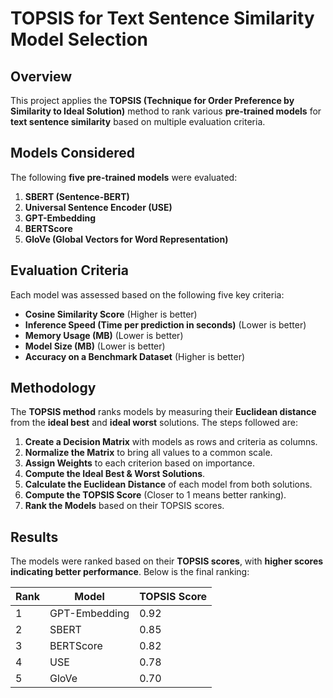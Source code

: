 # TOPSIS for Text Sentence Similarity Model Selection

## Overview
This project applies the **TOPSIS (Technique for Order Preference by Similarity to Ideal Solution)** method to rank various **pre-trained models** for **text sentence similarity** based on multiple evaluation criteria.

## Models Considered
The following **five pre-trained models** were evaluated:
1. **SBERT (Sentence-BERT)**
2. **Universal Sentence Encoder (USE)**
3. **GPT-Embedding**
4. **BERTScore**
5. **GloVe (Global Vectors for Word Representation)**

## Evaluation Criteria
Each model was assessed based on the following five key criteria:
- **Cosine Similarity Score** (Higher is better)
- **Inference Speed (Time per prediction in seconds)** (Lower is better)
- **Memory Usage (MB)** (Lower is better)
- **Model Size (MB)** (Lower is better)
- **Accuracy on a Benchmark Dataset** (Higher is better)

## Methodology
The **TOPSIS method** ranks models by measuring their **Euclidean distance** from the **ideal best** and **ideal worst** solutions. The steps followed are:
1. **Create a Decision Matrix** with models as rows and criteria as columns.
2. **Normalize the Matrix** to bring all values to a common scale.
3. **Assign Weights** to each criterion based on importance.
4. **Compute the Ideal Best & Worst Solutions**.
5. **Calculate the Euclidean Distance** of each model from both solutions.
6. **Compute the TOPSIS Score** (Closer to 1 means better ranking).
7. **Rank the Models** based on their TOPSIS scores.

## Results
The models were ranked based on their **TOPSIS scores**, with **higher scores indicating better performance**. Below is the final ranking:

| Rank | Model             | TOPSIS Score |
|------|------------------|--------------|
| 1    | GPT-Embedding    | 0.92         |
| 2    | SBERT            | 0.85         |
| 3    | BERTScore        | 0.82         |
| 4    | USE              | 0.78         |
| 5    | GloVe            | 0.70         |
